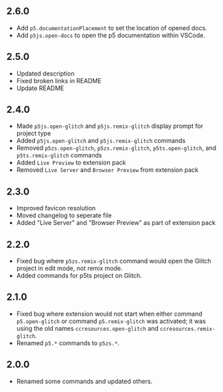 ## 2.6.0

- Add `p5.documentationPlacement` to set the location of opened docs.
- Add `p5js.open-docs` to open the p5 documentation within VSCode.

## 2.5.0

- Updated description
- Fixed broken links in README
- Update README

## 2.4.0

- Made `p5js.open-glitch` and `p5js.remix-glitch` display prompt for project
  type
- Added `p5js.open-glitch` and `p5js.remix-glitch` commands
- Removed `p5zs.open-glitch`, `p5zs.remix-glitch`, `p5ts.open-glitch`, and
  `p5ts.remix-glitch` commands
- Added `Live Preview` to extension pack
- Removed `Live Server` and `Browser Preview` from extension pack

## 2.3.0

- Improved favicon resolution
- Moved changelog to seperate file
- Added "Live Server" and "Browser Preview" as part of extension pack

## 2.2.0

- Fixed bug where `p5zs.remix-glitch` command would open the Glitch project in
  edit mode, not remix mode.
- Added commands for p5ts project on Glitch.

## 2.1.0

- Fixed bug where extension would not start when either command `p5.open-glitch`
  or command `p5.remix-glitch` was activated; it was using the old names
  `ccresources.open-glitch` and `ccresources.remix-glitch`.
- Renamed `p5.*` commands to `p5zs.*`.

## 2.0.0

- Renamed some commands and updated others.
